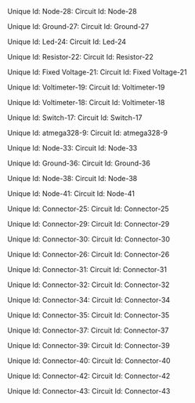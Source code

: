 
<circuit noLinAcc="5" Speed_per="100" reactStep="50" Simu_Step_nS="1000" animate="0" type="simulide_0.4" Speed_sps="1000000">

Unique  Id: Node-28: 
Circuit Id: Node-28
<item rotation="0" circPos="0,0" id="Node-28" vflip="1" valLabely="0" itemtype="Node" y="-108" valLabRot="0" labelrot="0" labely="-24" mainComp="false" x="-260" circRot="1.0236025586772652e-306" objectName="Node-28" hflip="1" Show_id="false" boardPos="-1e+06,-1e+06" boardRot="-1000000" valLabelx="0" labelx="-16"/>

Unique  Id: Ground-27: 
Circuit Id: Ground-27
<item rotation="0" circPos="0,0" id="Ground-27" vflip="1" valLabely="0" itemtype="Ground" y="-56" valLabRot="0" labelrot="0" labely="8" mainComp="false" x="-260" circRot="1.0236025586772652e-306" objectName="Ground-27" hflip="1" Show_id="false" boardPos="-1e+06,-1e+06" boardRot="-1000000" valLabelx="0" labelx="-16"/>

Unique  Id: Led-24: 
Circuit Id: Led-24
<item rotation="90" Grounded="false" circPos="0,0" id="Led-24" vflip="1" valLabely="0" Resistance="0.59999999999999998" itemtype="Led" Threshold="2.3999999999999999" y="-124" MaxCurrent="0.029999999999999999" valLabRot="0" Color="0" labelrot="0" labely="-24" mainComp="false" x="-260" circRot="0" objectName="Led-24" hflip="1" Show_id="false" boardPos="-1e+06,-1e+06" boardRot="-1000000" valLabelx="0" labelx="-16"/>

Unique  Id: Resistor-22: 
Circuit Id: Resistor-22
<item rotation="0" Unit=" Ω" circPos="0,0" id="Resistor-22" vflip="1" valLabely="6" Resistance="100" itemtype="Resistor" y="-108" valLabRot="0" labelrot="0" labely="-20" mainComp="false" x="-84" circRot="0" objectName="Resistor-22" hflip="1" Show_res="true" Show_id="false" boardPos="-1e+06,-1e+06" boardRot="-1000000" valLabelx="-16" labelx="-12"/>

Unique  Id: Fixed Voltage-21: 
Circuit Id: Fixed Voltage-21
<item rotation="0" Unit=" V" circPos="0,0" id="Fixed Voltage-21" vflip="1" valLabely="8" itemtype="Fixed Voltage" Show_Volt="true" y="-136" valLabRot="0" labelrot="0" Voltage="5" labely="-24" mainComp="false" x="-48" circRot="1.0864618451007002e-311" objectName="Fixed Voltage-21" hflip="1" Out="true" Show_id="false" boardPos="-1e+06,-1e+06" boardRot="-1000000" valLabelx="-16" labelx="-64"/>

Unique  Id: Voltimeter-19: 
Circuit Id: Voltimeter-19
<item rotation="0" circPos="0,0" id="Voltimeter-19" vflip="1" valLabely="0" SwitchPins="false" itemtype="Voltimeter" y="40" valLabRot="0" labelrot="0" labely="-40" mainComp="false" x="-92" circRot="1.780190822708324e-306" objectName="Voltimeter-19" hflip="1" Show_id="false" boardPos="-1e+06,-1e+06" boardRot="-1000000" valLabelx="0" labelx="-24"/>

Unique  Id: Voltimeter-18: 
Circuit Id: Voltimeter-18
<item rotation="0" circPos="0,0" id="Voltimeter-18" vflip="1" valLabely="0" SwitchPins="false" itemtype="Voltimeter" y="-196" valLabRot="0" labelrot="0" labely="-40" mainComp="false" x="-296" circRot="-5.6008639101507048e+303" objectName="Voltimeter-18" hflip="1" Show_id="false" boardPos="-1e+06,-1e+06" boardRot="-1000000" valLabelx="0" labelx="-24"/>

Unique  Id: Switch-17: 
Circuit Id: Switch-17
<item rotation="0" Norm_Close="false" DT="false" circPos="0,0" id="Switch-17" vflip="1" valLabely="0" itemtype="Switch" y="-36" Poles="1" valLabRot="0" Key="" labelrot="0" labely="-24" mainComp="false" x="-72" circRot="1.6912150298105456e-306" objectName="Switch-17" hflip="1" Show_id="false" boardPos="-1e+06,-1e+06" boardRot="-1000000" valLabelx="0" labelx="-16"/>

Unique  Id: atmega328-9: 
Circuit Id: atmega328-9
<item rotation="0" Logic_Symbol="false" varList=",,,,,,,,,,,,,,,,,,,,,,,,,,,,,,,,,,,,,,,,,,,,,,,,,,,,,,,,,,," circPos="0,0" eeprom="255,255,255,255,255,255,255,255,255,255,255,255,255,255,255,255,255,255,255,255,255,255,255,255,255,255,255,255,255,255,255,255,255,255,255,255,255,255,255,255,255,255,255,255,255,255,255,255,255,255,255,255,255,255,255,255,255,255,255,255,255,255,255,255,255,255,255,255,255,255,255,255,255,255,255,255,255,255,255,255,255,255,255,255,255,255,255,255,255,255,255,255,255,255,255,255,255,255,255,255,255,255,255,255,255,255,255,255,255,255,255,255,255,255,255,255,255,255,255,255,255,255,255,255,255,255,255,255,255,255,255,255,255,255,255,255,255,255,255,255,255,255,255,255,255,255,255,255,255,255,255,255,255,255,255,255,255,255,255,255,255,255,255,255,255,255,255,255,255,255,255,255,255,255,255,255,255,255,255,255,255,255,255,255,255,255,255,255,255,255,255,255,255,255,255,255,255,255,255,255,255,255,255,255,255,255,255,255,255,255,255,255,255,255,255,255,255,255,255,255,255,255,255,255,255,255,255,255,255,255,255,255,255,255,255,255,255,255,255,255,255,255,255,255,255,255,255,255,255,255,255,255,255,255,255,255,255,255,255,255,255,255,255,255,255,255,255,255,255,255,255,255,255,255,255,255,255,255,255,255,255,255,255,255,255,255,255,255,255,255,255,255,255,255,255,255,255,255,255,255,255,255,255,255,255,255,255,255,255,255,255,255,255,255,255,255,255,255,255,255,255,255,255,255,255,255,255,255,255,255,255,255,255,255,255,255,255,255,255,255,255,255,255,255,255,255,255,255,255,255,255,255,255,255,255,255,255,255,255,255,255,255,255,255,255,255,255,255,255,255,255,255,255,255,255,255,255,255,255,255,255,255,255,255,255,255,255,255,255,255,255,255,255,255,255,255,255,255,255,255,255,255,255,255,255,255,255,255,255,255,255,255,255,255,255,255,255,255,255,255,255,255,255,255,255,255,255,255,255,255,255,255,255,255,255,255,255,255,255,255,255,255,255,255,255,255,255,255,255,255,255,255,255,255,255,255,255,255,255,255,255,255,255,255,255,255,255,255,255,255,255,255,255,255,255,255,255,255,255,255,255,255,255,255,255,255,255,255,255,255,255,255,255,255,255,255,255,255,255,255,255,255,255,255,255,255,255,255,255,255,255,255,255,255,255,255,255,255,255,255,255,255,255,255,255,255,255,255,255,255,255,255,255,255,255,255,255,255,255,255,255,255,255,255,255,255,255,255,255,255,255,255,255,255,255,255,255,255,255,255,255,255,255,255,255,255,255,255,255,255,255,255,255,255,255,255,255,255,255,255,255,255,255,255,255,255,255,255,255,255,255,255,255,255,255,255,255,255,255,255,255,255,255,255,255,255,255,255,255,255,255,255,255,255,255,255,255,255,255,255,255,255,255,255,255,255,255,255,255,255,255,255,255,255,255,255,255,255,255,255,255,255,255,255,255,255,255,255,255,255,255,255,255,255,255,255,255,255,255,255,255,255,255,255,255,255,255,255,255,255,255,255,255,255,255,255,255,255,255,255,255,255,255,255,255,255,255,255,255,255,255,255,255,255,255,255,255,255,255,255,255,255,255,255,255,255,255,255,255,255,255,255,255,255,255,255,255,255,255,255,255,255,255,255,255,255,255,255,255,255,255,255,255,255,255,255,255,255,255,255,255,255,255,255,255,255,255,255,255,255,255,255,255,255,255,255,255,255,255,255,255,255,255,255,255,255,255,255,255,255,255,255,255,255,255,255,255,255,255,255,255,255,255,255,255,255,255,255,255,255,255,255,255,255,255,255,255,255,255,255,255,255,255,255,255,255,255,255,255,255,255,255,255,255,255,255,255,255,255,255,255,255,255,255,255,255,255,255,255,255,255,255,255,255,255,255,255,255,255,255,255,255,255,255,255,255,255,255,255,255,255,255,255,255,255,255,255,255,255,255,255,255,255,255,255,255,255,255,255,255,255,255,255,255,255,255,255,255,255,255,255,255,255,255,255,255,255,255,255,255,255,255,255,255,255,255,255,255,255,255,255,255,255,255,255,255,255,255,255,255,255,255,255,255,255,255,255,255,255,255,255,255,255,255,255,255,255,255,255,255,255,255,255,255,255,255,255,255,255,255,255,255,255,255,255,255,255,255,255,255,255,255,255,255,255,255,255,255,255,255,255,255,255,255,255,255,255,255,255,255,255,255,255,255,255,255,255,255,255,255,255,255,255,255,255,255,255,255,255,255,255,255,255,255,255,255,255,255,255,255,255,255,255,255,255,255,255,255,255,255,255,255,255,255,255,255,255,255,255,255,255,255,255,255" id="atmega328-9" vflip="1" valLabely="0" itemtype="AVR" Auto_Load="false" y="-148" Init_gdb="false" valLabRot="0" labelrot="0" labely="-20" mainComp="false" Program="../../../../Documents/Atmel Studio/7.0/project2/project2/Debug/project2.hex" x="-208" circRot="-9.5066472433147093e-310" objectName="atmega328-9" hflip="1" Name="" Show_id="true" boardPos="-1e+06,-1e+06" boardRot="-1000000" valLabelx="0" Mhz="16" labelx="0"/>

Unique  Id: Node-33: 
Circuit Id: Node-33
<item rotation="0" circPos="0,0" id="Node-33" vflip="1" valLabely="0" itemtype="Node" y="-36" valLabRot="0" labelrot="0" labely="-24" mainComp="false" x="-140" circRot="5.1284203759529394e-316" objectName="Node-33" hflip="1" Show_id="false" boardPos="-1e+06,-1e+06" boardRot="-1000000" valLabelx="0" labelx="-16"/>

Unique  Id: Ground-36: 
Circuit Id: Ground-36
<item rotation="0" circPos="0,0" id="Ground-36" vflip="1" valLabely="0" itemtype="Ground" y="24" valLabRot="0" labelrot="0" labely="8" mainComp="false" x="-4" circRot="1.0236025586772652e-306" objectName="Ground-36" hflip="1" Show_id="false" boardPos="-1e+06,-1e+06" boardRot="-1000000" valLabelx="0" labelx="-16"/>

Unique  Id: Node-38: 
Circuit Id: Node-38
<item rotation="0" circPos="0,0" id="Node-38" vflip="1" valLabely="0" itemtype="Node" y="8" valLabRot="0" labelrot="0" labely="-24" mainComp="false" x="-44" circRot="3.8195924241030987e-312" objectName="Node-38" hflip="1" Show_id="false" boardPos="-1e+06,-1e+06" boardRot="-1000000" valLabelx="0" labelx="-16"/>

Unique  Id: Node-41: 
Circuit Id: Node-41
<item rotation="0" circPos="0,0" id="Node-41" vflip="1" valLabely="0" itemtype="Node" y="-36" valLabRot="0" labelrot="0" labely="-24" mainComp="false" x="-112" circRot="1.0569372456840379e-307" objectName="Node-41" hflip="1" Show_id="false" boardPos="-1e+06,-1e+06" boardRot="-1000000" valLabelx="0" labelx="-16"/>

Unique  Id: Connector-25: 
Circuit Id: Connector-25
<item rotation="0" circPos="0,0" id="Connector-25" vflip="1" valLabely="0" pointList="-216,-140,-304,-140,-304,-180" itemtype="Connector" y="-140" startpinid="atmega328-9-PC6" valLabRot="0" endpinid="Voltimeter-18-lPin" labelrot="0" labely="-24" mainComp="false" x="-216" circRot="0" enodeid="Circ_eNode-42" objectName="Connector-25" hflip="1" Show_id="false" boardPos="-1e+06,-1e+06" boardRot="-1000000" valLabelx="0" labelx="-16"/>

Unique  Id: Connector-29: 
Circuit Id: Connector-29
<item rotation="0" circPos="0,0" id="Connector-29" vflip="1" valLabely="0" pointList="-260,-108,-260,-108" itemtype="Connector" y="-108" startpinid="Node-28-2" valLabRot="0" endpinid="Led-24-rPin" labelrot="0" labely="-24" mainComp="false" x="-260" circRot="0" enodeid="Circ_eNode-43" objectName="Connector-29" hflip="1" Show_id="false" boardPos="-1e+06,-1e+06" boardRot="-1000000" valLabelx="0" labelx="-16"/>

Unique  Id: Connector-30: 
Circuit Id: Connector-30
<item rotation="0" circPos="0,0" id="Connector-30" vflip="1" valLabely="0" pointList="-260,-108,-260,-72" itemtype="Connector" y="-108" startpinid="Node-28-1" valLabRot="0" endpinid="Ground-27-Gnd" labelrot="0" labely="-24" mainComp="false" x="-260" circRot="0" enodeid="Circ_eNode-43" objectName="Connector-30" hflip="1" Show_id="false" boardPos="-1e+06,-1e+06" boardRot="-1000000" valLabelx="0" labelx="-16"/>

Unique  Id: Connector-26: 
Circuit Id: Connector-26
<item rotation="0" circPos="0,0" id="Connector-26" vflip="1" valLabely="0" pointList="-288,-180,-288,-84,-260,-84,-260,-108" itemtype="Connector" y="-180" startpinid="Voltimeter-18-rPin" valLabRot="0" endpinid="Node-28-0" labelrot="0" labely="-24" mainComp="false" x="-288" circRot="0" enodeid="Circ_eNode-43" objectName="Connector-26" hflip="1" Show_id="false" boardPos="-1e+06,-1e+06" boardRot="-1000000" valLabelx="0" labelx="-16"/>

Unique  Id: Connector-31: 
Circuit Id: Connector-31
<item rotation="0" circPos="0,0" id="Connector-31" vflip="1" valLabely="0" pointList="-168,-36,-140,-36" itemtype="Connector" y="-36" startpinid="atmega328-9-PB1" valLabRot="0" endpinid="Node-33-0" labelrot="0" labely="-24" mainComp="false" x="-168" circRot="4.450559390609003e-308" enodeid="Circ_eNode-44" objectName="Connector-31" hflip="1" Show_id="false" boardPos="-1e+06,-1e+06" boardRot="-1000000" valLabelx="0" labelx="-16"/>

Unique  Id: Connector-32: 
Circuit Id: Connector-32
<item rotation="0" circPos="0,0" id="Connector-32" vflip="1" valLabely="0" pointList="-100,56,-140,56,-140,-36" itemtype="Connector" y="56" startpinid="Voltimeter-19-lPin" valLabRot="0" endpinid="Node-33-1" labelrot="0" labely="-24" mainComp="false" x="-100" circRot="1.6910995920583075e-306" enodeid="Circ_eNode-44" objectName="Connector-32" hflip="1" Show_id="false" boardPos="-1e+06,-1e+06" boardRot="-1000000" valLabelx="0" labelx="-16"/>

Unique  Id: Connector-34: 
Circuit Id: Connector-34
<item rotation="0" circPos="0,0" id="Connector-34" vflip="1" valLabely="0" pointList="-140,-36,-112,-36" itemtype="Connector" y="-36" startpinid="Node-33-2" valLabRot="0" endpinid="Node-41-0" labelrot="0" labely="-24" mainComp="false" x="-140" circRot="8.0105714634077545e-307" enodeid="Circ_eNode-44" objectName="Connector-34" hflip="1" Show_id="false" boardPos="-1e+06,-1e+06" boardRot="-1000000" valLabelx="0" labelx="-16"/>

Unique  Id: Connector-35: 
Circuit Id: Connector-35
<item rotation="0" circPos="0,0" id="Connector-35" vflip="1" valLabely="0" pointList="-56,-36,-56,8,-44,8" itemtype="Connector" y="-36" startpinid="Switch-17-switch0pinN" valLabRot="0" endpinid="Node-38-0" labelrot="0" labely="-24" mainComp="false" x="-56" circRot="0" enodeid="Circ_eNode-45" objectName="Connector-35" hflip="1" Show_id="false" boardPos="-1e+06,-1e+06" boardRot="-1000000" valLabelx="0" labelx="-16"/>

Unique  Id: Connector-37: 
Circuit Id: Connector-37
<item rotation="0" circPos="0,0" id="Connector-37" vflip="1" valLabely="0" pointList="-4,8,-44,8" itemtype="Connector" y="8" startpinid="Ground-36-Gnd" valLabRot="0" endpinid="Node-38-1" labelrot="0" labely="-24" mainComp="false" x="-4" circRot="0" enodeid="Circ_eNode-45" objectName="Connector-37" hflip="1" Show_id="false" boardPos="-1e+06,-1e+06" boardRot="-1000000" valLabelx="0" labelx="-16"/>

Unique  Id: Connector-39: 
Circuit Id: Connector-39
<item rotation="0" circPos="0,0" id="Connector-39" vflip="1" valLabely="0" pointList="-44,8,-44,56,-84,56" itemtype="Connector" y="8" startpinid="Node-38-2" valLabRot="0" endpinid="Voltimeter-19-rPin" labelrot="0" labely="-24" mainComp="false" x="-44" circRot="0" enodeid="Circ_eNode-45" objectName="Connector-39" hflip="1" Show_id="false" boardPos="-1e+06,-1e+06" boardRot="-1000000" valLabelx="0" labelx="-16"/>

Unique  Id: Connector-40: 
Circuit Id: Connector-40
<item rotation="0" circPos="0,0" id="Connector-40" vflip="1" valLabely="0" pointList="-100,-108,-112,-108,-112,-36" itemtype="Connector" y="-108" startpinid="Resistor-22-lPin" valLabRot="0" endpinid="Node-41-1" labelrot="0" labely="-24" mainComp="false" x="-100" circRot="0" enodeid="Circ_eNode-44" objectName="Connector-40" hflip="1" Show_id="false" boardPos="-1e+06,-1e+06" boardRot="-1000000" valLabelx="0" labelx="-16"/>

Unique  Id: Connector-42: 
Circuit Id: Connector-42
<item rotation="0" circPos="0,0" id="Connector-42" vflip="1" valLabely="0" pointList="-112,-36,-88,-36" itemtype="Connector" y="-36" startpinid="Node-41-2" valLabRot="0" endpinid="Switch-17-pinP0" labelrot="0" labely="-24" mainComp="false" x="-112" circRot="0" enodeid="Circ_eNode-44" objectName="Connector-42" hflip="1" Show_id="false" boardPos="-1e+06,-1e+06" boardRot="-1000000" valLabelx="0" labelx="-16"/>

Unique  Id: Connector-43: 
Circuit Id: Connector-43
<item rotation="0" circPos="0,0" id="Connector-43" vflip="1" valLabely="0" pointList="-32,-136,-32,-108,-68,-108" itemtype="Connector" y="-136" startpinid="Fixed Voltage-21-outnod" valLabRot="0" endpinid="Resistor-22-rPin" labelrot="0" labely="-24" mainComp="false" x="-32" circRot="0" enodeid="Circ_eNode-46" objectName="Connector-43" hflip="1" Show_id="false" boardPos="-1e+06,-1e+06" boardRot="-1000000" valLabelx="0" labelx="-16"/>
 
</circuit>
